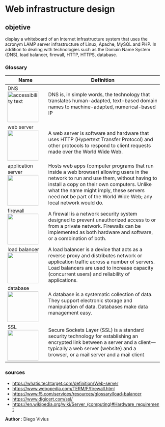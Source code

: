 # Web infrastructure design

## objetive 

display a whiteboard of an Internet infrastructure system that uses the acronym LAMP server infrastructure of Linux, Apache, MySQL and PHP. In addition to dealing with technologies such as the Domain Name System (DNS), load balancer, firewall, HTTP, HTTPS, database.

### Glossary
                    
Name  | Definition
------------- | ------------
  DNS<img src="https://img.icons8.com/all/500/dns.png" width="100px" alt="accessibility text"> | DNS is, in simple words, the technology that translates human-adapted, text-based domain names to machine-adapted, numerical-based IP
  web server<img src="https://w7.pngwing.com/pngs/508/402/png-transparent-web-server-world-wide-web-icon-vpn-s-computer-network-globe-world.png"  width="100px"> | A web server is software and hardware that uses HTTP (Hypertext Transfer Protocol) and other protocols to respond to client requests made over the World Wide Web.
  application server<img src="https://www.pinclipart.com/picdir/middle/40-402329_computer-servers-application-server-computer-icons-database-server.png" width="100px"> |   Hosts web apps (computer programs that run inside a web browser) allowing users in the network to run and use them, without having to install a copy on their own computers. Unlike what the name might imply, these servers need not be part of the World Wide Web; any local network would do. 
 firewall<img src="https://st.depositphotos.com/1853861/4172/v/450/depositphotos_41724719-stock-illustration-firewall-icon.jpg " width="100px"> | A firewall is a network security system designed to prevent unauthorized access to or from a private network. Firewalls can be implemented as both hardware and software, or a combination of both. 
  load balancer<img src="https://upload.wikimedia.org/wikipedia/commons/thumb/d/d2/AWS_Simple_Icons_Networking_Amazon_Elastic_Load_Balancer.svg/1024px-AWS_Simple_Icons_Networking_Amazon_Elastic_Load_Balancer.svg.png " width="100px"> | A load balancer is a device that acts as a reverse proxy and distributes network or application traffic across a number of servers. Load balancers are used to increase capacity (concurrent users) and reliability of applications.
  database<img src="https://static.thenounproject.com/png/36146-200.png" width="100px"> | A database is a systematic collection of data. They support electronic storage and manipulation of data. Databases make data management easy. 
  SSL<img src="https://cdn3.iconfinder.com/data/icons/got-idea-vol-2/128/lock_ssl-512.png" width="100px"> | Secure Sockets Layer (SSL) is a standard security technology for establishing an encrypted link between a server and a client—typically a web server (website) and a browser, or a mail server and a mail client 


### sources
 - https://whatis.techtarget.com/definition/Web-server
 - https://www.webopedia.com/TERM/F/firewall.html
 - https://www.f5.com/services/resources/glossary/load-balancer
 - https://www.digicert.com/ssl/
 - https://en.wikipedia.org/wiki/Server_(computing)#Hardware_requirement

 **Author** : Diego Vivius
